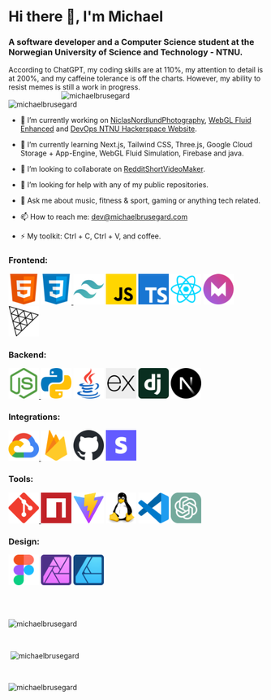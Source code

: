 <h1 align="left">Hi there 👋, I'm Michael</h1>
<h3 align="left">A software developer and a Computer Science student at the Norwegian University of Science and Technology - NTNU.</h3>
According to ChatGPT, my coding skills are at 110%, my attention to detail is at 200%, and my caffeine tolerance is off the charts. However, my ability to resist memes is still a work in progress.

<img align="right" alt="michaelbrusegard" width="400" src="https://user-images.githubusercontent.com/56915010/234749918-91c29476-3e2b-4456-b08f-7e30621a2820.jpeg">
<p align="left"> <img src="https://komarev.com/ghpvc/?username=michaelbrusegard&label=Profile%20views&color=2f81f7&style=flat" alt="michaelbrusegard" /> </p>

- 🔭 I’m currently working on [NiclasNordlundPhotography](https://github.com/michaelbrusegard/NiclasNordlundPhotography), [WebGL Fluid Enhanced](https://github.com/michaelbrusegard/WebGL-Fluid-Enhanced) and [DevOps NTNU Hackerspace Website](https://github.com/hackerspace-ntnu/website).

- 🌱 I’m currently learning Next.js, Tailwind CSS, Three.js, Google Cloud Storage + App-Engine, WebGL Fluid Simulation, Firebase and java.

- 👯 I’m looking to collaborate on [RedditShortVideoMaker](https://github.com/michaelbrusegard/RedditShortVideoMaker).

- 🤔 I’m looking for help with any of my public repositories.

- 💬 Ask me about music, fitness & sport, gaming or anything tech related.

- 📫 How to reach me: dev@michaelbrusegard.com

- ⚡ My toolkit: Ctrl + C, Ctrl + V, and coffee.

<h3 align="left">Frontend:</h3>
<p align="left">
  <a href="https://developer.mozilla.org/docs/Web/HTML/" target="_blank" rel="noreferrer"> <img src="./assets/frontend/html.svg" alt="HTML" width="60" height="60"/></a>
  <a href="https://developer.mozilla.org/docs/Web/CSS/" target="_blank" rel="noreferrer"> <img src="./assets/frontend/css.svg" alt="CSS" width="60" height="60"/> </a>
  <a href="https://tailwindcss.com/" target="_blank" rel="noreferrer"> <img src="./assets/frontend/tailwindcss.svg" alt="Tailwind CSS" width="60" height="60"/></a>
  <a href="https://developer.mozilla.org/docs/Web/javascript/" target="_blank" rel="noreferrer"> <img src="./assets/frontend/javascript.svg" alt="Javascript" width="60" height="60"/></a>
  <a href="https://www.typescriptlang.org/" target="_blank" rel="noreferrer"> <img src="./assets/frontend/typescript.svg" alt="Typescript" width="60" height="60"/></a>
  <a href="https://react.dev/" target="_blank" rel="noreferrer"> <img src="./assets/frontend/react.svg" alt="React" width="60" height="60"/></a>
  <a href="https://www.framer.com/motion/" target="_blank" rel="noreferrer"> <img src="./assets/frontend/framermotion.svg" alt="Framer Motion" width="60" height="60"/></a>
  <a href="https://threejs.org/" target="_blank" rel="noreferrer"> <img src="./assets/frontend/threejs.svg" alt="Three.js" width="60" height="60"/></a>
</p>

<h3 align="left">Backend:</h3>
<p align="left">
  <a href="https://nodejs.org/" target="_blank" rel="noreferrer"> <img src="./assets/backend/nodejs.svg" alt="Node.js" width="60" height="60"/> </a>
  <a href="https://www.python.org/" target="_blank" rel="noreferrer"> <img src="./assets/backend/python.svg" alt="Python" width="60" height="60"/></a>
  <a href="https://www.java.com/" target="_blank" rel="noreferrer"> <img src="./assets/backend/java.svg" alt="Java" width="60" height="60"/></a>
  <a href="https://expressjs.com/" target="_blank" rel="noreferrer"> <img src="./assets/backend/express.svg" alt="Express" width="60" height="60"/></a>
  <a href="https://www.djangoproject.com/" target="_blank" rel="noreferrer"> <img src="./assets/backend/django.svg" alt="Django" width="60" height="60"/></a>
  <a href="https://nextjs.org/" target="_blank" rel="noreferrer"> <img src="./assets/backend/nextjs.svg" alt="Next.js" width="60" height="60"/></a>
</p>

<h3 align="left">Integrations:</h3>
<p align="left">
  <a href="https://cloud.google.com" target="_blank" rel="noreferrer"> <img src="./assets/integrations/googlecloudplatform.svg" alt="Google Cloud Platform" width="60" height="60"/> </a>
  <a href="https://firebase.google.com/" target="_blank" rel="noreferrer"> <img src="./assets/integrations/firebase.svg" alt="Firebase" width="60" height="60"/></a>
  <a href="https://docs.github.com/" target="_blank" rel="noreferrer"> <img src="./assets/integrations/github.svg" alt="Github CI/CD and DevOps" width="60" height="60"/></a>
  <a href="https://stripe.com/" target="_blank" rel="noreferrer"> <img src="./assets/integrations/stripe.svg" alt="Stripe" width="60" height="60"/></a>
</p>

<h3 align="left">Tools:</h3>
<p align="left">
  <a href="https://git-scm.com/" target="_blank" rel="noreferrer"> <img src="./assets/tools/git.svg" alt="Git" width="60" height="60"/> </a>
  <a href="https://www.npmjs.com/" target="_blank" rel="noreferrer"> <img src="./assets/tools/nodepackagemanager.svg" alt="Node Package Manager" width="60" height="60"/></a>
  <a href="https://vitejs.dev/" target="_blank" rel="noreferrer"> <img src="./assets/tools/vite.svg" alt="Vite" width="60" height="60"/></a>
  <a href="https://www.linux.org/" target="_blank" rel="noreferrer"> <img src="./assets/tools/linux.svg" alt="Linux" width="60" height="60"/></a>
  <a href="https://code.visualstudio.com/" target="_blank" rel="noreferrer"> <img src="./assets/tools/vscode.svg" alt="Visual Studio Code" width="60" height="60"/></a>
  <a href="https://openai.com/blog/chatgpt/" target="_blank" rel="noreferrer"> <img src="./assets/tools/chatgpt.svg" alt="ChatGPT" width="60" height="60"/></a>
</p>

<h3 align="left">Design:</h3>
<p align="left">
  <a href="https://www.figma.com/" target="_blank" rel="noreferrer"> <img src="./assets/design/figma.svg" alt="Figma" width="60" height="60"/></a>
  <a href="https://affinity.serif.com/photo/" target="_blank" rel="noreferrer"> <img src="./assets/design/affinityphoto.svg" alt="Affinity Photo" width="60" height="60"/></a>
  <a href="https://affinity.serif.com/designer/" target="_blank" rel="noreferrer"> <img src="./assets/design/affinitydesigner.svg" alt="Affinity Designer" width="60" height="60"/></a>
</p>

<br/>
<br/>

<p><img align="center" src="https://github-readme-streak-stats.herokuapp.com/?user=michaelbrusegard&theme=github_dark&count_private=true" alt="michaelbrusegard" /></p>

<br/>

<p>&nbsp;<img align="center" src="https://github-readme-stats.vercel.app/api?username=michaelbrusegard&show_icons=true&theme=github_dark&locale=en&count_private=true" alt="michaelbrusegard" /></p>

<br/>

<p><img align="left" src="https://github-readme-stats.vercel.app/api/top-langs?username=michaelbrusegard&show_icons=true&theme=github_dark&locale=en&layout=compact&count_private=true" alt="michaelbrusegard" /></p>
